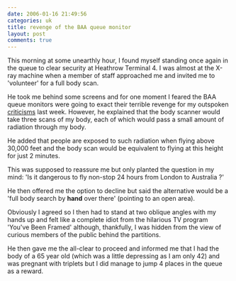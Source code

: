 ```yaml
---
date: 2006-01-16 21:49:56
categories: uk
title: revenge of the BAA queue monitor
layout: post
comments: true
---
```

This morning at some unearthly hour, I found myself standing once again
in the queue to clear security at Heathrow Terminal 4. I was almost at
the X-ray machine when a member of staff approached me and invited me to
'volunteer' for a full body scan.

He took me behind some screens and for one moment I feared the BAA queue
monitors were going to exact their terrible revenge for my outspoken
[criticisms](http://www.nbrightside.com/blog/2006/01/13/queuing-theory-at-baa/)
last week. However, he explained that the body scanner would take three
scans of my body, each of which would pass a small amount of radiation
through my body.

He added that people are exposed to such radiation when flying above
30,000 feet and the body scan would be equivalent to flying at this
height for just 2 minutes.

This was supposed to reassure me but only planted the question in my
mind: 'Is it dangerous to fly non-stop 24 hours from London to Australia
?'

He then offered me the option to decline but said the alternative would
be a 'full body search by **hand** over there' (pointing to an open
area).

Obviously I agreed so I then had to stand at two oblique angles with my
hands up and felt like a complete idiot from the hilarious TV program
'You've Been Framed' although, thankfully, I was hidden from the view of
curious members of the public behind the partitions.

He then gave me the all-clear to proceed and informed me that I had the
body of a 65 year old (which was a little depressing as I am only 42)
and was pregnant with triplets but I did manage to jump 4 places in the
queue as a reward.
